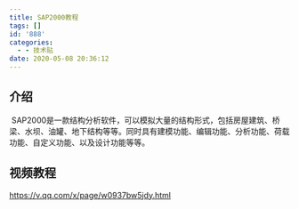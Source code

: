 ```yaml
---
title: SAP2000教程
tags: []
id: '888'
categories:
  - - 技术贴
date: 2020-05-08 20:36:12
---
```


## 介绍

 SAP2000是一款结构分析软件，可以模拟大量的结构形式，包括房屋建筑、桥梁、水坝、油罐、地下结构等等。同时具有建模功能、编辑功能、分析功能、荷载功能、自定义功能、以及设计功能等等。

## 视频教程

https://v.qq.com/x/page/w0937bw5jdy.html